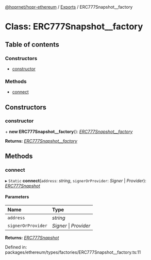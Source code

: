 [@hoprnet/hopr-ethereum](../README.md) / [Exports](../modules.md) / ERC777Snapshot__factory

# Class: ERC777Snapshot\_\_factory

## Table of contents

### Constructors

- [constructor](erc777snapshot__factory.md#constructor)

### Methods

- [connect](erc777snapshot__factory.md#connect)

## Constructors

### constructor

\+ **new ERC777Snapshot__factory**(): [*ERC777Snapshot\_\_factory*](erc777snapshot__factory.md)

**Returns:** [*ERC777Snapshot\_\_factory*](erc777snapshot__factory.md)

## Methods

### connect

▸ `Static` **connect**(`address`: *string*, `signerOrProvider`: *Signer* \| *Provider*): [*ERC777Snapshot*](erc777snapshot.md)

#### Parameters

| Name | Type |
| :------ | :------ |
| `address` | *string* |
| `signerOrProvider` | *Signer* \| *Provider* |

**Returns:** [*ERC777Snapshot*](erc777snapshot.md)

Defined in: packages/ethereum/types/factories/ERC777Snapshot__factory.ts:11
